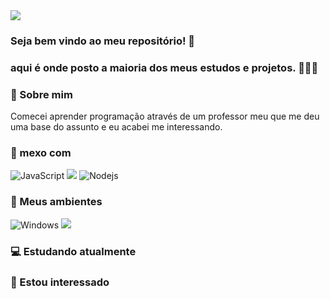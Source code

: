 <img src="https://i.imgur.com/kPGeY6Q.jpg">

### Seja bem vindo ao meu repositório! 👋 
### aqui é onde posto a maioria dos meus estudos e projetos. 👨‍🎓📝

### 📖 Sobre mim
Comecei aprender programação através de um professor meu
que me deu uma base do assunto e eu acabei me interessando.
</details>

### 💼 mexo com
![JavaScript](https://img.shields.io/badge/-JavaScript-F7B93E?style=flat-square&logo=javascript&logoColor=fff)
<img src="https://img.shields.io/badge/python-%233776AB.svg?&style=flat-square&logo=python&logoColor=white"/>
![Nodejs](https://img.shields.io/badge/-Node.js-43853d?style=flat-square&logo=Node.js&logoColor=white)


### 💼 Meus ambientes
![Windows](https://img.shields.io/badge/-Windows-00ADEF?style=flat-square&logo=windows&logoColor=white)
<img src="https://img.shields.io/badge/discord-%237289DA.svg?&style=for-the-badge&logo=discord&logoColor=white" />

### 💻 Estudando atualmente




### 👀 Estou interessado
